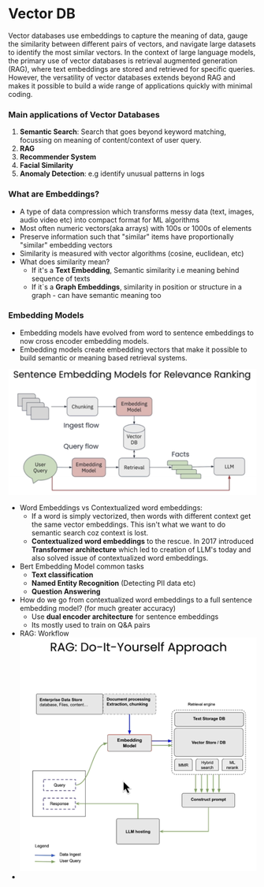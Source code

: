 # Vector DB
Vector databases use embeddings to capture the meaning of data, gauge the similarity between different pairs of vectors, and navigate large datasets to identify the most similar vectors. 
In the context of large language models, the primary use of vector databases is retrieval augmented generation (RAG), where text embeddings are stored and retrieved for specific queries.
However, the versatility of vector databases extends beyond RAG and makes it possible to build a wide range of applications quickly with minimal coding.

### Main applications of Vector Databases

1. **Semantic Search**: Search that goes beyond keyword matching, focussing on meaning of content/context of user query. 
2. **RAG**
3. **Recommender System**
4. **Facial Similarity**
5. **Anomaly Detection**: e.g identify unusual patterns in logs

### What are Embeddings?
- A type of data compression which transforms messy data (text, images, audio video etc) into compact format for ML algorithms
- Most often numeric vectors(aka arrays) with 100s or 1000s of elements
- Preserve information such that "similar" items have proportionally "similar" embedding vectors
- Similarity is measured with vector algorithms (cosine, euclidean, etc)
- What does similarity mean?
  - If it's a **Text Embedding**, Semantic similarity i.e meaning behind sequence of texts
  - If it`s a **Graph Embeddings**, similarity in position or structure in a graph - can have semantic meaning too


### Embedding Models
- Embedding models have evolved from word to sentence embeddings to now cross encoder embedding models.
- Embedding models create embedding vectors that make it possible to build semantic or meaning based retrieval systems.

![RAG Embedding Architecture](../docs/content/imgs/architecture/rag-embedding-arch-pattern.png)

- Word Embeddings vs Contextualized word embeddings:
  - If a word is simply vectorized, then words with different context get the same vector embeddings. This isn't what we want to do semantic search coz context is lost. 
  - **Contextualized word embeddings** to the rescue. In 2017 introduced **Transformer architecture** which led to creation of LLM's today and also solved issue of contextualized word embeddings.
- Bert Embedding Model common tasks
  - **Text classification**
  - **Named Entity Recognition** (Detecting PII data etc)
  - **Question Answering**
- How do we go from contextualized word embeddings to a full sentence embedding model? (for much greater accuracy)
  - Use **dual encoder architecture** for sentence embeddings
  - Its mostly used to train on Q&A pairs
- RAG: Workflow
  ![RAG Workflow](../docs/content/imgs/workflow/rag-query-workflow.png)
- 

